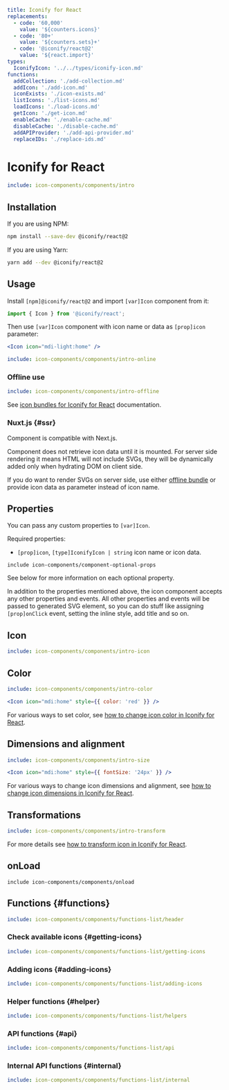 ```yaml
title: Iconify for React
replacements:
  - code: '60,000'
    value: '${counters.icons}'
  - code: '80+'
    value: '${counters.sets}+'
  - code: '@iconify/react@2'
    value: '${react.import}'
types:
  IconifyIcon: '../../types/iconify-icon.md'
functions:
  addCollection: './add-collection.md'
  addIcon: './add-icon.md'
  iconExists: './icon-exists.md'
  listIcons: './list-icons.md'
  loadIcons: './load-icons.md'
  getIcon: './get-icon.md'
  enableCache: './enable-cache.md'
  disableCache: './disable-cache.md'
  addAPIProvider: './add-api-provider.md'
  replaceIDs: './replace-ids.md'
```

# Iconify for React

```yaml
include: icon-components/components/intro
```

## Installation

If you are using NPM:

```bash
npm install --save-dev @iconify/react@2
```

If you are using Yarn:

```bash
yarn add --dev @iconify/react@2
```

## Usage

Install `[npm]@iconify/react@2` and import `[var]Icon` component from it:

```js
import { Icon } from '@iconify/react';
```

Then use `[var]Icon` component with icon name or data as `[prop]icon` parameter:

```jsx
<Icon icon="mdi-light:home" />
```

```yaml
include: icon-components/components/intro-online
```

### Offline use

```yaml
include: icon-components/components/intro-offline
```

See [icon bundles for Iconify for React](../../sources/bundles/react.md) documentation.

### Nuxt.js {#ssr}

Component is compatible with Next.js.

Component does not retrieve icon data until it is mounted. For server side rendering it means HTML will not include SVGs, they will be dynamically added only when hydrating DOM on client side.

If you do want to render SVGs on server side, use either [offline bundle](./offline.md) or provide icon data as parameter instead of icon name.

## Properties

You can pass any custom properties to `[var]Icon`.

Required properties:

- `[prop]icon`, `[type]IconifyIcon | string` icon name or icon data.

`include icon-components/component-optional-props`

See below for more information on each optional property.

In addition to the properties mentioned above, the icon component accepts any other properties and events. All other properties and events will be passed to generated SVG element, so you can do stuff like assigning `[prop]onClick` event, setting the inline style, add title and so on.

## Icon

```yaml
include: icon-components/components/intro-icon
```

## Color

```yaml
include: icon-components/components/intro-color
```

```jsx
<Icon icon="mdi:home" style={{ color: 'red' }} />
```

For various ways to set color, see [how to change icon color in Iconify for React](./color.md).

## Dimensions and alignment

```yaml
include: icon-components/components/intro-size
```

```jsx
<Icon icon="mdi:home" style={{ fontSize: '24px' }} />
```

For various ways to change icon dimensions and alignment, see [how to change icon dimensions in Iconify for React](./dimensions.md).

## Transformations

```yaml
include: icon-components/components/intro-transform
```

For more details see [how to transform icon in Iconify for React](./transform.md).

## onLoad

`include icon-components/components/onload`

## Functions {#functions}

```yaml
include: icon-components/components/functions-list/header
```

### Check available icons {#getting-icons}

```yaml
include: icon-components/components/functions-list/getting-icons
```

### Adding icons {#adding-icons}

```yaml
include: icon-components/components/functions-list/adding-icons
```

### Helper functions {#helper}

```yaml
include: icon-components/components/functions-list/helpers
```

### API functions {#api}

```yaml
include: icon-components/components/functions-list/api
```

### Internal API functions {#internal}

```yaml
include: icon-components/components/functions-list/internal
```
